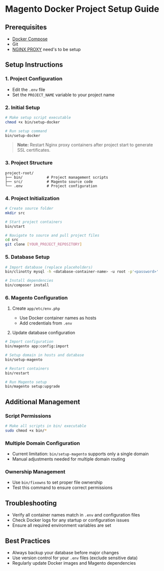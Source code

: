 # Magento Docker Project Setup Guide

## Prerequisites
- [Docker Compose](https://docs.docker.com/engine/install/ubuntu/)
- Git
- [NGINX PROXY](https://github.com/adrianalin89/nginx-proxy) need's to be setup

## Setup Instructions

### 1. Project Configuration
- Edit the `.env` file
- Set the `PROJECT_NAME` variable to your project name

### 2. Initial Setup
```bash
# Make setup script executable
chmod +x bin/setup-docker

# Run setup command
bin/setup-docker
```

> **Note:** Restart Nginx proxy containers after project start to generate SSL certificates.

### 3. Project Structure
```
project-root/
├── bin/           # Project management scripts
├── src/           # Magento source code
└── .env           # Project configuration
```

### 4. Project Initialization
```bash
# Create source folder
mkdir src

# Start project containers
bin/start

# Navigate to source and pull project files
cd src
git clone [YOUR_PROJECT_REPOSITORY]
```

### 5. Database Setup
```bash
# Import database (replace placeholders)
bin/clinotty mysql -h <database-container-name> -u root -p'<password>' <database-name> < <file.sql>

# Install dependencies
bin/composer install
```

### 6. Magento Configuration
1. Create `app/etc/env.php`
    - Use Docker container names as hosts
    - Add credentials from `.env`

2. Update database configuration
```bash
# Import configuration
bin/magento app:config:import

# Setup domain in hosts and database
bin/setup-magento

# Restart containers
bin/restart

# Run Magento setup
bin/magento setup:upgrade
```

## Additional Management

### Script Permissions
```bash
# Make all scripts in bin/ executable
sudo chmod +x bin/*
```

### Multiple Domain Configuration
- Current limitation: `bin/setup-magento` supports only a single domain
- Manual adjustments needed for multiple domain routing

### Ownership Management
- Use `bin/fixowns` to set proper file ownership
- Test this command to ensure correct permissions

## Troubleshooting
- Verify all container names match in `.env` and configuration files
- Check Docker logs for any startup or configuration issues
- Ensure all required environment variables are set

## Best Practices
- Always backup your database before major changes
- Use version control for your `.env` files (exclude sensitive data)
- Regularly update Docker images and Magento dependencies